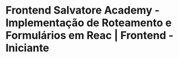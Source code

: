 # Frontend Salvatore Academy - Implementação de Roteamento e Formulários em Reac | Frontend - Iniciante
